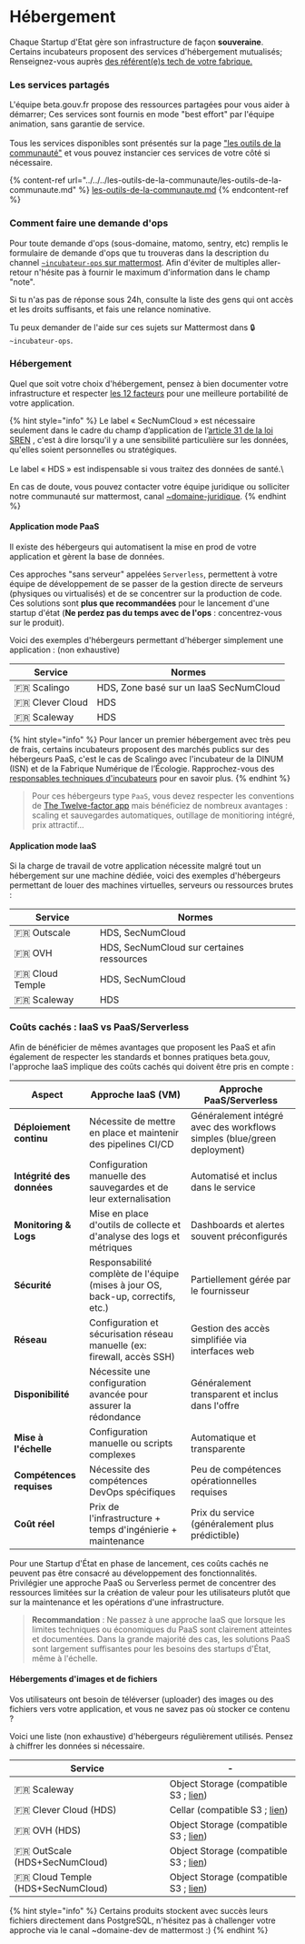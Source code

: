 # Hébergement

Chaque Startup d'Etat gère son infrastructure de façon **souveraine**. Certains incubateurs proposent des services d'hébergement mutualisés; Renseignez-vous auprès [des référent(e)s tech de votre fabrique.](to-do-liens-avec-les-referents-techs.md)

### Les services partagés

L'équipe beta.gouv.fr propose des ressources partagées pour vous aider à démarrer; Ces services sont fournis en mode "best effort" par l'équipe animation, sans garantie de service.\
\
Tous les services disponibles sont présentés sur la page ["les outils de la communauté"](broken-reference/) et vous pouvez instancier ces services de votre côté si nécessaire.

{% content-ref url="../../../les-outils-de-la-communaute/les-outils-de-la-communaute.md" %}
[les-outils-de-la-communaute.md](../../../les-outils-de-la-communaute/les-outils-de-la-communaute.md)
{% endcontent-ref %}

### Comment faire une demande d'ops

Pour toute demande d'ops (sous-domaine, matomo, sentry, etc) remplis le formulaire de demande d'ops que tu trouveras dans la description du channel [`~incubateur-ops` sur mattermost](https://mattermost.incubateur.net/betagouv/channels/incubateur-demandes-ops). Afin d'éviter de multiples aller-retour n'hésite pas à fournir le maximum d'information dans le champ "note".

Si tu n'as pas de réponse sous 24h, consulte la liste des gens qui ont accès et les droits suffisants, et fais une relance nominative.

Tu peux demander de l'aide sur ces sujets sur Mattermost dans 🔒`~incubateur-ops`.

### Hébergement

Quel que soit votre choix d'hébergement, pensez à bien documenter votre infrastructure et respecter [les 12 facteurs](https://12factor.net/fr/) pour une meilleure portabilité de votre application.

{% hint style="info" %}
Le label « SecNumCloud » est nécessaire seulement dans le cadre du champ d’application de l’[article 31 de la loi SREN](https://www.legifrance.gouv.fr/jorf/article\_jo/JORFARTI000049563610) , c'est à dire lorsqu'il y a une sensibilité particulière sur les données, qu'elles soient personnelles ou stratégiques.\
\
Le label « HDS » est indispensable si vous traitez des données de santé.\\

En cas de doute, vous pouvez contacter votre équipe juridique ou solliciter notre communauté sur mattermost, canal [\~domaine-juridique](https://mattermost.incubateur.net/betagouv/channels/domaine-juridique).
{% endhint %}

#### Application mode PaaS

Il existe des hébergeurs qui automatisent la mise en prod de votre application et gèrent la base de données.

Ces approches "sans serveur" appelées `Serverless`, permettent à votre équipe de développement de se passer de la gestion directe de serveurs (physiques ou virtualisés) et de se concentrer sur la production de code. Ces solutions sont **plus que recommandées** pour le lancement d'une startup d'état (**Ne perdez pas du temps avec de l'ops** : concentrez-vous sur le produit).

Voici des exemples d'hébergeurs permettant d'héberger simplement une application : (non exhaustive)

| Service           | Normes                                 |
| ----------------- | -------------------------------------- |
| 🇫🇷 Scalingo     | HDS, Zone basé sur un IaaS SecNumCloud  |
| 🇫🇷 Clever Cloud | HDS                                     |
| 🇫🇷 Scaleway     | HDS                                     |

{% hint style="info" %}
Pour lancer un premier hébergement avec très peu de frais, certains incubateurs proposent des marchés publics sur des hébergeurs PaaS, c'est le cas de Scalingo avec l'incubateur de la DINUM (ISN) et de la Fabrique Numérique de l’Écologie. Rapprochez-vous des [responsables techniques d'incubateurs](/gerer-son-produit/gestion-au-quotidien/tech/to-do-liens-avec-les-referents-techs) pour en savoir plus.
{% endhint %}

> Pour ces hébergeurs type `PaaS`, vous devez respecter les conventions de [The Twelve-factor app](https://12factor.net) mais bénéficiez de nombreux avantages : scaling et sauvegardes automatiques, outillage de monitioring intégré, prix attractif...

#### Application mode IaaS

Si la charge de travail de votre application nécessite malgré tout un hébergement sur une machine dédiée, voici des exemples d'hébergeurs permettant de louer des machines virtuelles, serveurs ou ressources brutes :

| Service           | Normes                                    |
| ----------------- | ----------------------------------------- |
| 🇫🇷 Outscale     | HDS, SecNumCloud                            |
| 🇫🇷 OVH          | HDS, SecNumCloud sur certaines ressources   |
| 🇫🇷 Cloud Temple | HDS, SecNumCloud                            |
| 🇫🇷 Scaleway     | HDS                                         |


### Coûts cachés : IaaS vs PaaS/Serverless

Afin de bénéficier de mêmes avantages que proposent les PaaS et afin également de respecter les standards et bonnes pratiques beta.gouv, l'approche IaaS implique des coûts cachés qui doivent être pris en compte :

| Aspect | Approche IaaS (VM) | Approche PaaS/Serverless |
| ------ | ------------------ | ------------------------ |
| **Déploiement continu** | Nécessite de mettre en place et maintenir des pipelines CI/CD | Généralement intégré avec des workflows simples (blue/green deployment) |
| **Intégrité des données** | Configuration manuelle des sauvegardes et de leur externalisation | Automatisé et inclus dans le service |
| **Monitoring & Logs** | Mise en place d'outils de collecte et d'analyse des logs et métriques | Dashboards et alertes souvent préconfigurés |
| **Sécurité** | Responsabilité complète de l'équipe (mises à jour OS, back-up, correctifs, etc.) | Partiellement gérée par le fournisseur |
| **Réseau** | Configuration et sécurisation réseau manuelle (ex: firewall, accès SSH) | Gestion des accès simplifiée via interfaces web |
| **Disponibilité** | Nécessite une configuration avancée pour assurer la rédondance | Généralement transparent et inclus dans l'offre |
| **Mise à l'échelle** | Configuration manuelle ou scripts complexes | Automatique et transparente |
| **Compétences requises** | Nécessite des compétences DevOps spécifiques | Peu de compétences opérationnelles requises |
| **Coût réel** | Prix de l'infrastructure + temps d'ingénierie + maintenance | Prix du service (généralement plus prédictible) |

Pour une Startup d'État en phase de lancement, ces coûts cachés ne peuvent pas être consacré au développement des fonctionnalités. Privilégier une approche PaaS ou Serverless permet de concentrer des ressources limitées sur la création de valeur pour les utilisateurs plutôt que sur la maintenance et les opérations d'une infrastructure.

> **Recommandation** : Ne passez à une approche IaaS que lorsque les limites techniques ou économiques du PaaS sont clairement atteintes et documentées. Dans la grande majorité des cas, les solutions PaaS sont largement suffisantes pour les besoins des startups d'État, même à l'échelle.

#### Hébergements d'images et de fichiers

Vos utilisateurs ont besoin de téléverser (uploader) des images ou des fichiers vers votre application, et vous ne savez pas où stocker ce contenu ?

Voici une liste (non exhaustive) d'hébergeurs régulièrement utilisés. Pensez à chiffrer les données si nécessaire.

| Service                             | -                                                                                                 |
| ----------------------------------- | ------------------------------------------------------------------------------------------------- |
| 🇫🇷 Scaleway                       | Object Storage (compatible S3 ; [lien](https://www.scaleway.com/fr/object-storage/))              |
| 🇫🇷 Clever Cloud (HDS)             | Cellar (compatible S3 ; [lien](https://www.clever-cloud.com/cellar-s3-hosting/))                  |
| 🇫🇷 OVH (HDS)                      | Object Storage (compatible S3 ; [lien](https://www.ovhcloud.com/en/public-cloud/object-storage/)) |
| 🇫🇷 OutScale (HDS+SecNumCloud)     | Object Storage (compatible S3 ; [lien](https://fr.outscale.com/solutions-stockage-cloud/oos/))    |
| 🇫🇷 Cloud Temple (HDS+SecNumCloud) | Object Storage (compatible S3 ; [lien](https://www.cloud-temple.com/produits/stockage-objet/))    |

{% hint style="info" %}
Certains produits stockent avec succès leurs fichiers directement dans PostgreSQL, n'hésitez pas à challenger votre approche via le canal \~domaine-dev de mattermost :)
{% endhint %}
